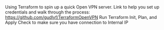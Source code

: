 Using Terraform to spin up a quick Open VPN server. 
Link to help you set up credentials and walk through the process:
https://github.com/gudlyf/TerraformOpenVPN 
Run Terraform Init, Plan, and Apply
Check to make sure you have connection to Internal IP 
